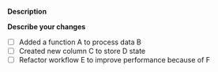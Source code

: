 **Description**

**Describe your changes**

- [ ] Added a function A to process data B
- [ ] Created new column C to store D state
- [ ] Refactor workflow E to improve performance because of F
